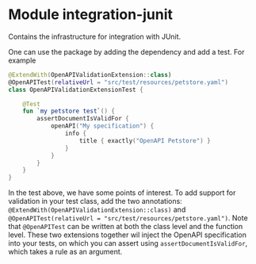 # Module integration-junit

Contains the infrastructure for integration with JUnit.

One can use the package by adding the dependency <TODO> and add a test. For example
```kotlin
@ExtendWith(OpenAPIValidationExtension::class)
@OpenAPITest(relativeUrl = "src/test/resources/petstore.yaml")
class OpenAPIValidationExtensionTest {

    @Test
    fun `my petstore test`() {
        assertDocumentIsValidFor {
            openAPI("My specification") {
                info {
                    title { exactly("OpenAPI Petstore") }
                }
            }
        }
    }
}
```

In the test above, we have some points of interest. To add support for validation in your test class, add the two 
annotations: `@ExtendWith(OpenAPIValidationExtension::class)` and 
`@OpenAPITest(relativeUrl = "src/test/resources/petstore.yaml")`. Note that `@OpenAPITest` can be written at both the
class level and the function level. These two extensions together wil inject the OpenAPI specification into your tests,
on which you can assert using `assertDocumentIsValidFor`, which takes a rule as an argument.